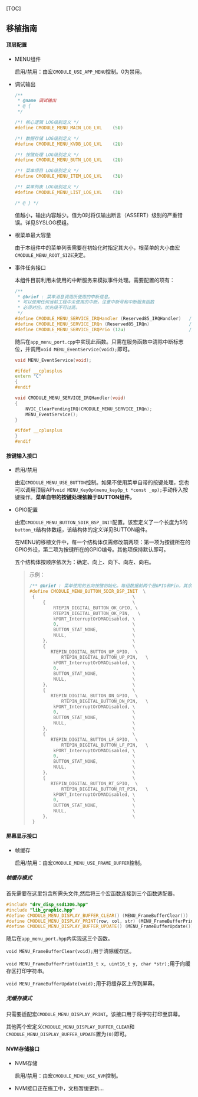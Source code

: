 [TOC]

## 移植指南

#### 顶层配置

- MENU组件

  启用/禁用：由宏`CMODULE_USE_APP_MENU`控制。0为禁用。

- 调试输出

  ```c++
  /**
   * @name 调试输出
   * @ {
   */
  
  /*! 核心逻辑 LOG级别定义 */
  #define CMODULE_MENU_MAIN_LOG_LVL    (5U)
  
  /*! 数据存储 LOG级别定义 */
  #define CMODULE_MENU_KVDB_LOG_LVL    (2U)
  
  /*! 按键处理 LOG级别定义 */
  #define CMODULE_MENU_BUTN_LOG_LVL    (2U)
  
  /*! 菜单项目 LOG级别定义 */
  #define CMODULE_MENU_ITEM_LOG_LVL    (3U)
  
  /*! 菜单列表 LOG级别定义 */
  #define CMODULE_MENU_LIST_LOG_LVL    (3U)
  
  /* @ } */
  ```

  值越小，输出内容越少。值为0时将仅输出断言（ASSERT）级别的严重错误。详见SYSLOG模组。

- 根菜单最大容量

  由于本组件中的菜单列表需要在初始化时指定其大小，根菜单的大小由宏`CMODULE_MENU_ROOT_SIZE`决定。

- 事件任务接口

  本组件目前利用未使用的中断服务来模拟事件处理。需要配置的项有：

  ```c++
  /**
   * @brief : 菜单消息调用所使用的中断信息。
   * 可以使用任何当前工程中未使用的中断。注意中断号和中断服务函数
   * 必须对应。优先级不可过高。
   */
  #define CMODULE_MENU_SERVICE_IRQHandler (Reserved85_IRQHandler)	///< 要使用的中断服务函数
  #define CMODULE_MENU_SERVICE_IRQn (Reserved85_IRQn) 				///< 要使用的中断号
  #define CMODULE_MENU_SERVICE_IRQPrio (12u) 						///< 中断优先级，需要设置一个较低的值，以免打断重要任务。
  ```

  随后在`app_menu_port.cpp`中实现此函数。只需在服务函数中清除中断标志位，并调用`void MENU_EventService(void);`即可。

  ```c++
  void MENU_EventService(void);
  
  #ifdef __cplusplus
  extern "C"
  {
  #endif
  
  void CMODULE_MENU_SERVICE_IRQHandler(void)
  {
      NVIC_ClearPendingIRQ(CMODULE_MENU_SERVICE_IRQn);
      MENU_EventService();
  }
  
  #ifdef __cplusplus
  }
  #endif
  ```

  

#### 按键输入接口

- 启用/禁用

  由宏`CMODULE_MENU_USE_BUTTON`控制。如果不使用菜单自带的按键处理，您也可以调用顶层API`void MENU_KeyOp(menu_keyOp_t *const _op);`手动传入按键操作。**菜单自带的按键处理依赖于BUTTON组件。**

- GPIO配置

  由宏`CMODULE_MENU_BUTTON_5DIR_BSP_INIT`配置。该宏定义了一个长度为5的`button_t`结构体数组，该结构体的定义详见BUTTON组件。

  在MENU的移植文件中，每一个结构体仅需修改前两项：第一项为按键所在的GPIO外设，第二项为按键所在的GPIO编号。其他项保持默认即可。

  五个结构体按顺序依次为：确定、向上、向下、向左、向右。

  > 示例：
  >
  > ```c++
  > /** @brief : 菜单使用的五向按键初始化。每组数据前两个是GPIO和Pin，其余数据为0。 */
  > #define CMODULE_MENU_BUTTON_5DIR_BSP_INIT  \
  >  {                                     \
  >      {                                 \
  >          RTEPIN_DIGITAL_BUTTON_OK_GPIO, \
  >          RTEPIN_DIGITAL_BUTTON_OK_PIN,   \
  >          kPORT_InterruptOrDMADisabled, \
  >          0,                            \
  >          BUTTON_STAT_NONE,             \
  >          NULL,                         \
  >      },                                \
  >      {                                 \
  >      	RTEPIN_DIGITAL_BUTTON_UP_GPIO,  \
  > 			RTEPIN_DIGITAL_BUTTON_UP_PIN,   \
  >          kPORT_InterruptOrDMADisabled, \
  >          0,                            \
  >          BUTTON_STAT_NONE,             \
  >          NULL,                         \
  >      },                                \
  >      {                                 \
  >      	RTEPIN_DIGITAL_BUTTON_DN_GPIO,  \
  > 			RTEPIN_DIGITAL_BUTTON_DN_PIN,   \
  >          kPORT_InterruptOrDMADisabled, \
  >          0,                            \
  >          BUTTON_STAT_NONE,             \
  >          NULL,                         \
  >      },                                \
  >      {                                 \
  >      	RTEPIN_DIGITAL_BUTTON_LF_GPIO,  \
  > 			RTEPIN_DIGITAL_BUTTON_LF_PIN,   \
  >          kPORT_InterruptOrDMADisabled, \
  >          0,                            \
  >          BUTTON_STAT_NONE,             \
  >          NULL,                         \
  >      },                                \
  >      {                                 \
  >      	RTEPIN_DIGITAL_BUTTON_RT_GPIO,  \
  > 			RTEPIN_DIGITAL_BUTTON_RT_PIN,   \
  >          kPORT_InterruptOrDMADisabled, \
  >          0,                            \
  >          BUTTON_STAT_NONE,             \
  >          NULL,                         \
  >      },                                \
  >  }
  > ```



#### 屏幕显示接口

- 帧缓存

  启用/禁用：由宏`CMODULE_MENU_USE_FRAME_BUFFER`控制。

##### 帧缓存模式

首先需要在这里包含所需头文件,然后将三个宏函数连接到三个函数适配器。

```c++
#include "drv_disp_ssd1306.hpp"
#include "lib_graphic.hpp"
#define CMODULE_MENU_DISPLAY_BUFFER_CLEAR() (MENU_FrameBufferClear())
#define CMODULE_MENU_DISPLAY_PRINT(row, col, str) (MENU_FrameBufferPrint(row, col, str))
#define CMODULE_MENU_DISPLAY_BUFFER_UPDATE() (MENU_FrameBufferUpdate())
```

随后在`app_menu_port.hpp`内实现这三个函数。

`void MENU_FrameBufferClear(void);`用于清除缓存区。

`void MENU_FrameBufferPrint(uint16_t x, uint16_t y, char *str);`用于向缓存区打印字符串。

`void MENU_FrameBufferUpdate(void);`用于将缓存区上传到屏幕。

##### 无缓存模式

只需要适配宏`CMODULE_MENU_DISPLAY_PRINT`。该接口用于将字符打印至屏幕。

其他两个宏定义`CMODULE_MENU_DISPLAY_BUFFER_CLEAR`和`CMODULE_MENU_DISPLAY_BUFFER_UPDATE`置为`(0)`即可。



#### NVM存储接口

- NVM存储

  启用/禁用：由宏`CMODULE_MENU_USE_NVM`控制。

- NVM接口正在施工中，文档暂缓更新...